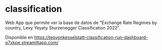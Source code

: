 # classification

Web App que permite ver la base de datos de "Exchange Rate Regimes by country, Levy Yeyaty Sturzenegger Classification 2022".

Disponible en https://teovonkesselstatt-classification-run-dashboard-q7xkpe.streamlitapp.com/
